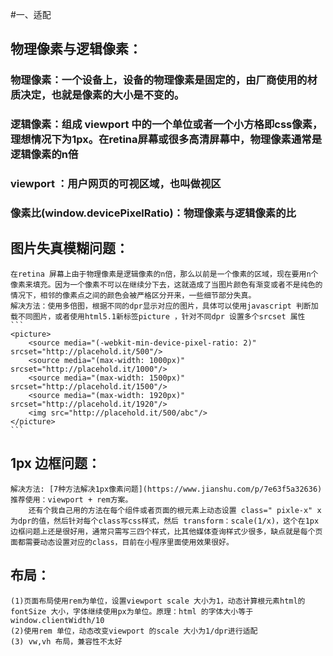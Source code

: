 #一、适配
## 物理像素与逻辑像素：
### 物理像素：一个设备上，设备的物理像素是固定的，由厂商使用的材质决定，也就是像素的大小是不变的。
### 逻辑像素：组成 viewport 中的一个单位或者一个小方格即css像素，理想情况下为1px。在retina屏幕或很多高清屏幕中，物理像素通常是逻辑像素的n倍  
### viewport ：用户网页的可视区域，也叫做视区  
### 像素比(window.devicePixelRatio)：物理像素与逻辑像素的比
## 图片失真模糊问题：
	在retina 屏幕上由于物理像素是逻辑像素的n倍，那么以前是一个像素的区域，现在要用n个像素来填充。因为一个像素不可以在继续分下去，这就造成了当图片颜色有渐变或者不是纯色的情况下，相邻的像素点之间的颜色会被严格区分开来，一些细节部分失真。
	解决方法：使用多倍图，根据不同的dpr显示对应的图片，具体可以使用javascript 判断加载不同图片，或者使用html5.1新标签picture ，针对不同dpr 设置多个srcset 属性
	```
	<picture>
		<source media="(-webkit-min-device-pixel-ratio: 2)" srcset="http://placehold.it/500"/>
		<source media="(max-width: 1000px)" srcset="http://placehold.it/1000"/>
		<source media="(max-width: 1500px)" srcset="http://placehold.it/1500"/>
		<source media="(max-width: 1920px)" srcset="http://placehold.it/1920"/>
		<img src="http://placehold.it/500/abc"/>
	</picture>
	``` 
## 1px 边框问题：
	解决方法: [7种方法解决1px像素问题](https://www.jianshu.com/p/7e63f5a32636)
	推荐使用：viewport + rem方案。
		还有个我自己用的方法在每个组件或者页面的根元素上动态设置 class=" pixle-x" x为dpr的值，然后针对每个class写css样式，然后 transform：scale(1/x)，这个在1px边框问题上还是很好用，通常只需写三四个样式，比其他媒体查询样式少很多，缺点就是每个页面都需要动态设置对应的class，目前在小程序里面使用效果很好。
## 布局：
	(1)页面布局使用rem为单位，设置viewport scale 大小为1，动态计算根元素html的fontSize 大小，字体继续使用px为单位。原理：html 的字体大小等于window.clientWidth/10
	(2)使用rem 单位，动态改变viewport 的scale 大小为1/dpr进行适配
	(3) vw,vh 布局，兼容性不太好